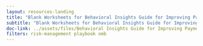 ```yaml
---
layout: resources-landing
title: "Blank Worksheets for Behavioral Insights Guide for Improving Payment Integrity"
subtitle: "Blank Worksheets for Behavioral Insights Guide for Improving Payment Integrity"
doc-link: ../assets/files/Behavioral Insights Guide for Improving Payment Integrity - Worksheets.pdf
filters: risk-management playbook omb
---
```

